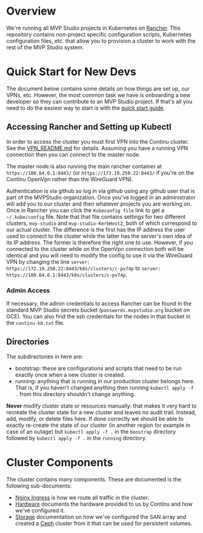 # Overview

We're running all MVP Studio projects in Kubernetes on [Rancher](https://rancher.com/docs/rancher/v2.x/en/overview/).
This repository contains non-project specific configuration scripts, Kubernetes configuration files, etc. that allow you
to provision a cluster to work with the rest of the MVP Studio system.

# Quick Start for New Devs

The document below contains some details on how things are set up, our VPNs, etc. However, the most common task we have
is onboarding a new developer so they can contribute to an MVP Studio project. If that's all you need to do the easiest
way to start is with the [quick start guide](./docs/QUICK_START.md).

## Accessing Rancher and Setting up Kubectl

In order to access the cluster you must first VPN into the Continu cluster. See the
[VPN_README.md](./docs/VPN_README.md) for details. Assuming you have a running VPN connection then you can connect to
the master node.

The master node is also running the main rancher container at `https://100.64.0.1:8443/` (or
`https://172.19.250.22:8443/` if you're on the Continu OpenVpn rather than the WireGuard VPN).

Authentication is via github so log in via github using any github user that is part of the MVPStudio organization. Once
you've logged in an administrator will add you to our cluster and then whatever projects you are working on. Once in
Rancher you can click the `Kubeconfig file` link to get a `~/.kube/config` file. Note that that file contains settings
for two different clusters, `mvp-studio` and `mvp-studio-KerbHost2`, both of which correspond to our actual cluster. The
difference is the first has the IP address the user used to connect to the cluster while the latter has the server's own
idea of its IP address.  The former is therefore the right one to use. However, if you connected to the cluster while on
the OpenVpn connection both will be identical and you will need to modify the config to use it via the WireGuard VPN by
changing the line `server: https://172.19.250.22:8443/k8s/clusters/c-pv74p` to `server:
https://100.64.0.1:8443/k8s/clusters/c-pv74p`.

### Admin Access

If necessary, the admin credentials to access Rancher can be found in the standard MVP Studio secrets bucket
(`passwords.mvpstudio.org` bucket on GCE).  You can also find the ssh credentials for the nodes in that bucket in the
`continu-k8.txt` file.

## Directories

The subdirectories in here are:

* bootstrap: these are configurations and scripts that need to be run exactly once when a new cluster is created.
* running: anything that is running in our production cluster belongs here. That is, if you haven't changed anything
  then running `kubectl apply -f .` from this directory shouldn't change anything.

**Never** modify cluster state or resources manually: that makes it very hard to recreate the cluster state for a new
cluster and leaves no audit trail. Instead, add, modify, or delete files here. If done correctly we should be able to
exactly re-create the state of our cluster (in another region for example in case of an outage) but `kubectl apply -f .`
in the `boostrap` directory followed by `kubectl apply -f .` in the `running` directory.

# Cluster Components

The cluster contains many components. These are documented is the following sub-documents:

* [Nginx Ingress](./docs/INGRESS.md) is how we route all traffic in the cluster.
* [Hardware](./docs/HARDWARE.md) documents the hardware provided to us by Continu and how we've configured it.
* [Storage](./docs/STORAGE.md) documentation on how we've configured the SAN array and created a
  [Ceph](https://docs.ceph.com/docs/master/start/intro/) cluster from it that can be used for persistent volumes.

